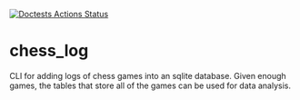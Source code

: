 [![Doctests Actions Status](https://github.com/Oliver-Feighan/chess_log/workflows/doctests/badge.svg)](https://github.com/Oliver-Feighan/chess_log/actions)

# chess_log

CLI for adding logs of chess games into an sqlite database. Given enough games, 
the tables that store all of the games can be used for data analysis.
